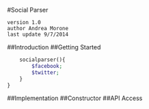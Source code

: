 #Social Parser

	version 1.0
	author Andrea Morone
	last update 9/7/2014

##Introduction
##Getting Started

``` php class {
	socialparser(){
		$facebook;
		$twitter;
	}
}
```	

##Implementation
##Constructor
##API Access
